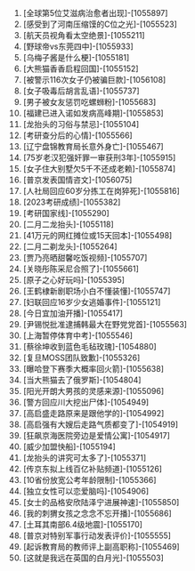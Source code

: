 
1. [全球第5位艾滋病治愈者出现]-[1055897]
1. [感受到了河南压缩馍的C位之光]-[1055523]
1. [航天员视角看太空绝景]-[1055211]
1. [野球帝vs东莞四中]-[1055933]
1. [乌梅子酱是什么梗]-[1055181]
1. [大熊猫香香启程回国]-[1055152]
1. [被警示116次女子仍被骗巨款]-[1056108]
1. [女子吸毒后胡言乱语]-[1055737]
1. [男子被女友惩罚吃螺蛳粉]-[1055683]
1. [福建已进入诺如发病高峰期]-[1055853]
1. [龙抬头的习俗与禁忌]-[1055104]
1. [考研查分后的心情]-[1055566]
1. [辽宁盘锦教育局长意外身亡]-[1055467]
1. [75岁老汉犯强奸罪一审获刑3年]-[1055915]
1. [女子住大别墅欠5千不还成老赖]-[1055874]
1. [普京发表国情咨文]-[1056075]
1. [人社局回应60岁分拣工在岗猝死]-[1055816]
1. [2023考研成绩]-[1055382]
1. [考研国家线]-[1055290]
1. [二月二龙抬头]-[1055118]
1. [41万元的网红摊位或15天回本]-[1055498]
1. [二月二剃龙头]-[1055264]
1. [贾乃亮晒甜馨吃饭视频]-[1055707]
1. [关晓彤陈采尼合照了]-[1055661]
1. [原子之心好玩吗]-[1055395]
1. [王鹤棣新剧职场小白不懂装懂]-[1055747]
1. [妇联回应16岁少女逃婚事件]-[1055121]
1. [今日宜加油开播]-[1055417]
1. [尹锡悦批准逮捕韩最大在野党党首]-[1055563]
1. [上海暂停体育中考]-[1055546]
1. [蔡徐坤收到蓝色毛毡玫瑰]-[1054880]
1. [复旦MOSS团队致歉]-[1055326]
1. [曝哈登下赛季大概率回火箭]-[1055638]
1. [当大熊猫去了俄罗斯]-[1054804]
1. [阳光开朗大男孩的灵感来源]-[1055096]
1. [警方回应川大挖出尸体]-[1054949]
1. [高启盛走路原来是跟他学的]-[1054992]
1. [高启强有大嫂后走路气质都变了]-[1054919]
1. [狂飙京海医院旁边是爱情公寓]-[1054917]
1. [威少加盟快船]-[1055194]
1. [龙抬头的讲究可太多了]-[1055371]
1. [传京东拟上线百亿补贴频道]-[1055126]
1. [10省份放宽公考年龄限制]-[1055366]
1. [独立女性可以恋爱脑吗]-[1054906]
1. [女士的品格安欣陆泽宁进展神速]-[1055850]
1. [我的刺猬女孩之念念不忘开播]-[1055686]
1. [土耳其南部6.4级地震]-[1055170]
1. [普京对特别军事行动发表评价]-[1055555]
1. [起诉教育局的教师评上副高职称]-[1055469]
1. [这就是我远在英国的白月光]-[1055503]